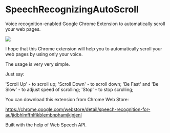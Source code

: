 # SpeechRecognizingAutoScroll
Voice recognition-enabled Google Chrome Extension to automatically scroll your web pages.


[![ ](https://img.youtube.com/vi/M938BKixRu4/0.jpg)](https://www.youtube.com/watch?v=M938BKixRu4)

I hope that this Chrome extension will help you to automatically scroll your web pages by using only your voice.

The usage is very very simple. 

Just say:

'Scroll Up' - to scroll up;
'Scroll Down' - to scroll down;
'Be Fast' and 'Be Slow' - to adjust speed of scrolling;
'Stop' - to stop scrolling;


You can download this extension from Chrome Web Store:

https://chrome.google.com/webstore/detail/speech-recognition-for-au/jidbhlmffnlfikblembnphamjkjnjenl



Built with the help of  Web Speech API.
